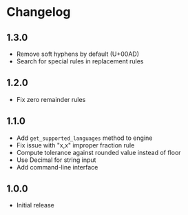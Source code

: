 # Changelog

## 1.3.0

- Remove soft hyphens by default (U+00AD)
- Search for special rules in replacement rules

## 1.2.0

- Fix zero remainder rules

## 1.1.0

- Add `get_supported_languages` method to engine
- Fix issue with "x,x" improper fraction rule
- Compute tolerance against rounded value instead of floor
- Use Decimal for string input
- Add command-line interface

## 1.0.0

- Initial release

